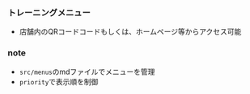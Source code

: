 ### トレーニングメニュー
- 店舗内のQRコードコードもしくは、ホームページ等からアクセス可能

### note
- `src/menus`のmdファイルでメニューを管理
- `priority`で表示順を制御